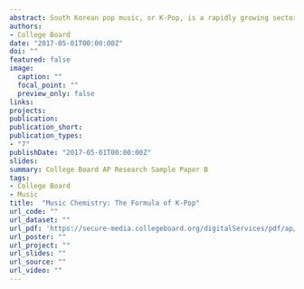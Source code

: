 ```yaml
---
abstract: South Korean pop music, or K-Pop, is a rapidly growing sector of the music industry, and has experienced increased economic success and international exposure over the last few years. Although a variety of possible causes have been postulated for this heightened popularity, this study aims to quantitatively analyze one aspect of K-Pop in particular - the music itself. Utilizing a novel method involving musical correlational analytics, this research will anatomize successful K-Pop songs released between 2014 and 2016 and parse existing databases for records of those songs. These two sets of information will then be compared with each other and evaluated for meaningful correspondence. The results of this evaluation potentially hold revelations of how a K-Pop song’s content and commercial success are linked, leading to large-scale implications in terms of how K-Pop music producers choose to develop their songs. Beyond these in dustry-sp  ecific ramifications, however, this study also adopts a methodology that can be applied to analyze other styles of music.   
authors:
- College Board
date: "2017-05-01T00:00:00Z"
doi: ""
featured: false
image:
  caption: ""
  focal_point: ""
  preview_only: false
links:
projects:
publication: 
publication_short:
publication_types:
- "7"
publishDate: "2017-05-01T00:00:00Z"
slides: 
summary: College Board AP Research Sample Paper B
tags:
- College Board
- Music
title:  "Music Chemistry: The Formula of K-Pop" 
url_code: ""
url_dataset: ""
url_pdf: 'https://secure-media.collegeboard.org/digitalServices/pdf/ap/ap17-research-sample-b-high.pdf'
url_poster: ""
url_project: ""
url_slides: ""
url_source: ""
url_video: ""
---
```


